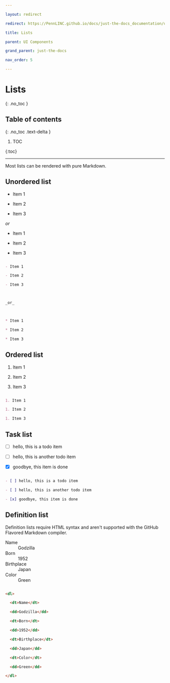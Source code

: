 ```yaml
---

layout: redirect

redirect: https://PennLINC.github.io/docs/just-the-docs_documentation/ui-components/lists/

title: Lists

parent: UI Components

grand_parent: just-the-docs

nav_order: 5

---
```




# Lists

{: .no_toc }



## Table of contents

{: .no_toc .text-delta }



1. TOC

{:toc}



---



Most lists can be rendered with pure Markdown.



## Unordered list



<div class="code-example" markdown="1">

- Item 1

- Item 2

- Item 3



_or_



* Item 1

* Item 2

* Item 3

</div>

```markdown

- Item 1

- Item 2

- Item 3



_or_



* Item 1

* Item 2

* Item 3

```



## Ordered list



<div class="code-example" markdown="1">

1. Item 1

1. Item 2

1. Item 3

</div>

```markdown

1. Item 1

1. Item 2

1. Item 3

```



## Task list



<div class="code-example" markdown="1">

- [ ] hello, this is a todo item

- [ ] hello, this is another todo item

- [x] goodbye, this item is done

</div>

```markdown

- [ ] hello, this is a todo item

- [ ] hello, this is another todo item

- [x] goodbye, this item is done

```



## Definition list



Definition lists require HTML syntax and aren't supported with the GitHub Flavored Markdown compiler.



<div class="code-example" markdown="1">

<dl>

<dt>Name</dt>

<dd>Godzilla</dd>

<dt>Born</dt>

<dd>1952</dd>

<dt>Birthplace</dt>

<dd>Japan</dd>

<dt>Color</dt>

<dd>Green</dd>

</dl>

</div>

```html

<dl>

  <dt>Name</dt>

  <dd>Godzilla</dd>

  <dt>Born</dt>

  <dd>1952</dd>

  <dt>Birthplace</dt>

  <dd>Japan</dd>

  <dt>Color</dt>

  <dd>Green</dd>

</dl>

```

